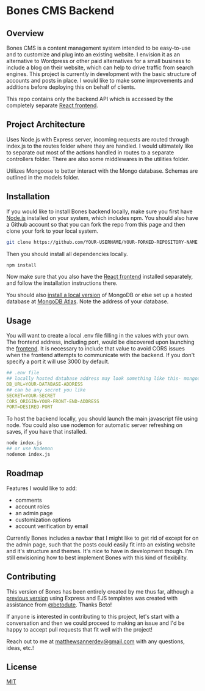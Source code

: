 # Bones CMS Backend

## Overview

Bones CMS is a content management system intended to be easy-to-use and to customize and plug into an existing website. I envision it as an alternative to Wordpress or other paid alternatives for a small business to include a blog on their website, which can help to drive traffic from search engines. This project is currently in development with the basic structure of accounts and posts in place. I would like to make some improvements and additions before deploying this on behalf of clients.

This repo contains only the backend API which is accessed by the completely separate [React frontend](https://github.com/matthewsanner/bones-cms-react).

## Project Architecture
Uses Node.js with Express server, incoming requests are routed through index.js to the routes folder where they are handled. I would ultimately like to separate out most of the actions handled in routes to a separate controllers folder. There are also some middlewares in the utilities folder.

Utilizes Mongoose to better interact with the Mongo database. Schemas are outlined in the models folder.

## Installation

If you would like to install Bones backend locally, make sure you first have [Node.js](https://nodejs.org/en/download) installed on your system, which includes npm. You should also have a Github account so that you can fork the repo from this page and then clone your fork to your local system.

```bash
git clone https://github.com/YOUR-USERNAME/YOUR-FORKED-REPOSITORY-NAME
```
Then you should install all dependencies locally.

```bash
npm install
```

Now make sure that you also have the [React frontend](https://github.com/matthewsanner/bones-cms-react) installed separately, and follow the installation instructions there.

You should also [install a local version](https://www.mongodb.com/docs/manual/installation/) of MongoDB or else set up a hosted database at [MongoDB Atlas](https://www.mongodb.com/atlas/database). Note the address of your database.

## Usage

You will want to create a local .env file filling in the values with your own. The frontend address, including port, would be discovered upon launching the [frontend](https://github.com/matthewsanner/bones-cms-react). It is necessary to include that value to avoid CORS issues when the frontend attempts to communicate with the backend. If you don't specify a port it will use 3000 by default.

```yaml
## .env file
## locally hosted database address may look something like this- mongodb://localhost:27017/your-database-name
DB_URL=YOUR-DATABASE-ADDRESS 
## can be any secret you like
SECRET=YOUR-SECRET
CORS_ORIGIN=YOUR-FRONT-END-ADDRESS
PORT=DESIRED-PORT
```

To host the backend locally, you should launch the main javascript file using node. You could also use nodemon for automatic server refreshing on saves, if you have that installed.

```bash
node index.js
## or use Nodemon
nodemon index.js
```

## Roadmap
Features I would like to add:
- comments
- account roles
- an admin page
- customization options
- account verification by email

Currently Bones includes a navbar that I might like to get rid of except for on the admin page, such that the posts could easily fit into an existing website and it's structure and themes. It's nice to have in development though. I'm still envisioning how to best implement Bones with this kind of flexibility.

## Contributing

This version of Bones has been entirely created by me thus far, although a [previous version](https://github.com/matthewsanner/bones-cms) using Express and EJS templates was created with assistance from [@betodute](https://github.com/betodute). Thanks Beto!

If anyone is interested in contributing to this project, let's start with a conversation and then we could proceed to making an issue and I'd be happy to accept pull requests that fit well with the project!

Reach out to me at [matthewsannerdev@gmail.com](mailto:matthewsannerdev@gmail.com) with any questions, ideas, etc.!

## License

[MIT](https://choosealicense.com/licenses/mit/)
